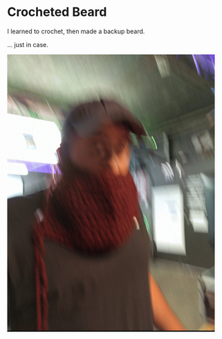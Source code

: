 # Crocheted Beard

I learned to crochet, then made a backup beard.

... just in case.

![beard](./assets/crochet_beard.gif)